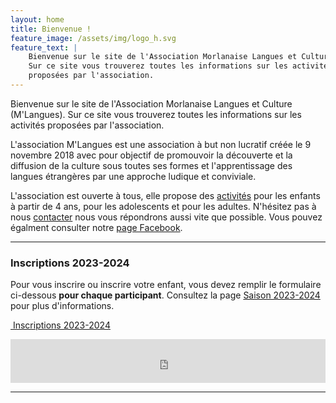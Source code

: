```yaml
---
layout: home
title: Bienvenue !
feature_image: /assets/img/logo_h.svg
feature_text: |
    Bienvenue sur le site de l'Association Morlanaise Langues et Culture (M'Langues).
    Sur ce site vous trouverez toutes les informations sur les activités
    proposées par l'association.
---
```


Bienvenue sur le site de l'Association Morlanaise Langues et Culture (M'Langues).
Sur ce site vous trouverez toutes les informations sur les activités
proposées par l'association.

L'association M'Langues est une association à
but non lucratif créée le 9 novembre 2018 avec pour objectif de promouvoir la
découverte et la diffusion de la culture sous toutes ses formes et l'apprentissage
des langues étrangères par une approche ludique et conviviale.

L'association est ouverte à tous, elle propose des [activités](/activites/)
pour les enfants à partir de 4 ans, pour les adolescents et pour les adultes.
N'hésitez pas à nous [contacter](/contact/) nous vous répondrons aussi vite que
possible. Vous pouvez égalment consulter notre
[page Facebook](https://www.facebook.com/MLangues/).

---

### Inscriptions 2023-2024

Pour vous inscrire ou inscrire votre enfant, vous devez remplir le
formulaire ci-dessous **pour chaque participant**. Consultez
la page [Saison 2023-2024](https://mlangues64.github.io/2023/08/26/inscription2023-2024.html)
pour plus d'informations.

<p class="text-center">
    <a href="{{ site.baseurl }}/inscriptions " role="button" class="btn btn-lg btn-success" aria-label="Remove">
        <span class="far fa-check-circle" aria-hidden="true"></span>
        &nbsp;Inscriptions 2023-2024
    </a>
</p>

<iframe id="haWidget" allowtransparency="true" src="https://www.helloasso.com/associations/m-langues/adhesions/inscriptions-2023-2024/widget-bouton" style="width: 100%; height: 70px; border: none;"></iframe>

---
